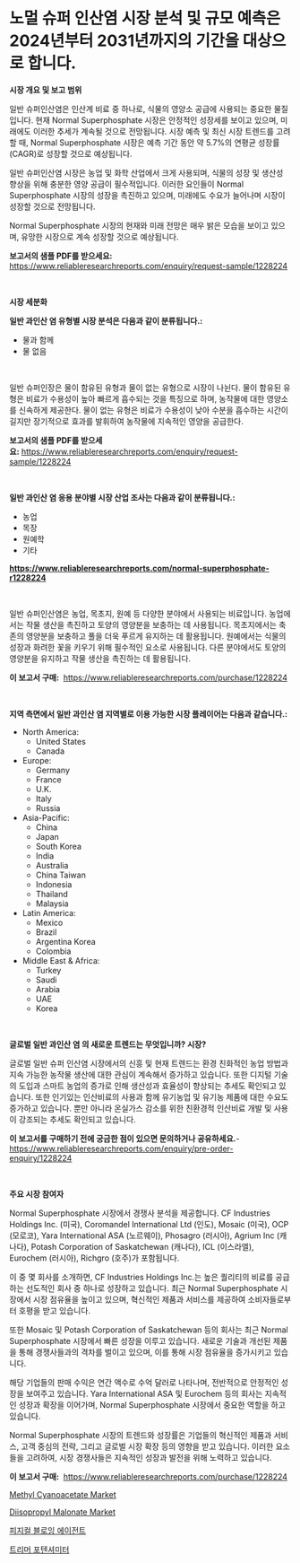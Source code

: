<p><h1>노멀 슈퍼 인산염 시장 분석 및 규모 예측은 2024년부터 2031년까지의 기간을 대상으로 합니다.</h1></p><p><strong>시장 개요 및 보고 범위</strong></p>
<p><p>일반 슈퍼인산염은 인산계 비료 중 하나로, 식물의 영양소 공급에 사용되는 중요한 물질입니다. 현재 Normal Superphosphate 시장은 안정적인 성장세를 보이고 있으며, 미래에도 이러한 추세가 계속될 것으로 전망됩니다. 시장 예측 및 최신 시장 트렌드를 고려할 때, Normal Superphosphate 시장은 예측 기간 동안 약 5.7%의 연평균 성장률(CAGR)로 성장할 것으로 예상됩니다.</p><p>일반 슈퍼인산염 시장은 농업 및 화학 산업에서 크게 사용되며, 식물의 성장 및 생산성 향상을 위해 충분한 영양 공급이 필수적입니다. 이러한 요인들이 Normal Superphosphate 시장의 성장을 촉진하고 있으며, 미래에도 수요가 늘어나며 시장이 성장할 것으로 전망됩니다.</p><p>Normal Superphosphate 시장의 현재와 미래 전망은 매우 밝은 모습을 보이고 있으며, 유망한 시장으로 계속 성장할 것으로 예상됩니다.</p></p>
<p><strong>보고서의 샘플 PDF를 받으세요:</strong> <a href="https://www.reliableresearchreports.com/enquiry/request-sample/1228224">https://www.reliableresearchreports.com/enquiry/request-sample/1228224</a></p>
<p>&nbsp;</p>
<p><strong>시장 세분화</strong></p>
<p><strong>일반 과인산 염 유형별 시장 분석은 다음과 같이 분류됩니다.:</strong></p>
<p><ul><li>물과 함께</li><li>물 없음</li></ul></p>
<p>&nbsp;</p>
<p><p>일반 슈퍼인장은 물이 함유된 유형과 물이 없는 유형으로 시장이 나뉜다. 물이 함유된 유형은 비료가 수용성이 높아 빠르게 흡수되는 것을 특징으로 하며, 농작물에 대한 영양소를 신속하게 제공한다. 물이 없는 유형은 비료가 수용성이 낮아 수분을 흡수하는 시간이 길지만 장기적으로 효과를 발휘하여 농작물에 지속적인 영양을 공급한다.</p></p>
<p><strong>보고서의 샘플 PDF를 받으세요:</strong>&nbsp;<a href="https://www.reliableresearchreports.com/enquiry/request-sample/1228224">https://www.reliableresearchreports.com/enquiry/request-sample/1228224</a></p>
<p>&nbsp;</p>
<p><strong> 일반 과인산 염 응용 분야별 시장 산업 조사는 다음과 같이 분류됩니다.:</strong></p>
<p><ul><li>농업</li><li>목장</li><li>원예학</li><li>기타</li></ul></p>
<p><strong><a href="https://www.reliableresearchreports.com/normal-superphosphate-r1228224">https://www.reliableresearchreports.com/normal-superphosphate-r1228224</a></strong></p>
<p>&nbsp;</p>
<p><p>일반 슈퍼인산염은 농업, 목초지, 원예 등 다양한 분야에서 사용되는 비료입니다. 농업에서는 작물 생산을 촉진하고 토양의 영양분을 보충하는 데 사용됩니다. 목초지에서는 축존의 영양분을 보충하고 풀을 더욱 푸르게 유지하는 데 활용됩니다. 원예에서는 식물의 성장과 화려한 꽃을 키우기 위해 필수적인 요소로 사용됩니다. 다른 분야에서도 토양의 영양분을 유지하고 작물 생산을 촉진하는 데 활용됩니다.</p></p>
<p><strong>이 보고서 구매:</strong>&nbsp; <a href="https://www.reliableresearchreports.com/purchase/1228224">https://www.reliableresearchreports.com/purchase/1228224</a></p>
<p>&nbsp;</p>
<p><strong>지역 측면에서 일반 과인산 염 지역별로 이용 가능한 시장 플레이어는 다음과 같습니다.:</strong></p>
<p><ul>
    <li>
        North America:
        <ul>
            <li>United States</li>
            <li>Canada</li>
        </ul>
    </li>
    <li>
        Europe:
        <ul>
            <li>Germany</li>
            <li>France</li>
            <li>U.K.</li>
            <li>Italy</li>
            <li>Russia</li>
        </ul>
    </li>
    <li>
        Asia-Pacific:
        <ul>
            <li>China</li>
            <li>Japan</li>
            <li>South Korea</li>
            <li>India</li>
            <li>Australia</li>
            <li>China Taiwan</li>
            <li>Indonesia</li>
            <li>Thailand</li>
            <li>Malaysia</li>
        </ul>
    </li>
    <li>
        Latin America:
        <ul>
            <li>Mexico</li>
            <li>Brazil</li>
            <li>Argentina Korea</li>
            <li>Colombia</li>
        </ul>
    </li>
    <li>
        Middle East & Africa:
        <ul>
            <li>Turkey</li>
            <li>Saudi</li>
            <li>Arabia</li>
            <li>UAE</li>
            <li>Korea</li>
        </ul>
    </li>
    </ul></p>
<p>&nbsp;</p>
<p><strong>글로벌 일반 과인산 염 의 새로운 트렌드는 무엇입니까? 시장?</strong></p>
<p><p>글로벌 일반 슈퍼 인산염 시장에서의 신흥 및 현재 트렌드는 환경 친화적인 농업 방법과 지속 가능한 농작물 생산에 대한 관심이 계속해서 증가하고 있습니다. 또한 디지털 기술의 도입과 스마트 농업의 증가로 인해 생산성과 효율성이 향상되는 추세도 확인되고 있습니다. 또한 인기있는 인산비료의 사용과 함께 유기농업 및 유기농 제품에 대한 수요도 증가하고 있습니다. 뿐만 아니라 온실가스 감소를 위한 친환경적 인산비료 개발 및 사용이 강조되는 추세도 확인되고 있습니다.</p></p>
<p><strong>이 보고서를 구매하기 전에 궁금한 점이 있으면 문의하거나 공유하세요.</strong>- <a href="https://www.reliableresearchreports.com/enquiry/pre-order-enquiry/1228224">https://www.reliableresearchreports.com/enquiry/pre-order-enquiry/1228224</a></p>
<p>&nbsp;</p>
<p><strong>주요 시장 참여자</strong></p>
<p><p>Normal Superphosphate 시장에서 경쟁사 분석을 제공합니다. CF Industries Holdings Inc. (미국), Coromandel International Ltd (인도), Mosaic (미국), OCP (모로코), Yara International ASA (노르웨이), Phosagro (러시아), Agrium Inc (캐나다), Potash Corporation of Saskatchewan (캐나다), ICL (이스라엘), Eurochem (러시아), Richgro (호주)가 포함됩니다.</p><p>이 중 몇 회사를 소개하면, CF Industries Holdings Inc.는 높은 퀄리티의 비료를 공급하는 선도적인 회사 중 하나로 성장하고 있습니다. 최근 Normal Superphosphate 시장에서 시장 점유율을 높이고 있으며, 혁신적인 제품과 서비스를 제공하여 소비자들로부터 호평을 받고 있습니다.</p><p>또한 Mosaic 및 Potash Corporation of Saskatchewan 등의 회사는 최근 Normal Superphosphate 시장에서 빠른 성장을 이루고 있습니다. 새로운 기술과 개선된 제품을 통해 경쟁사들과의 격차를 벌이고 있으며, 이를 통해 시장 점유율을 증가시키고 있습니다.</p><p>해당 기업들의 판매 수익은 연간 액수로 수억 달러로 나타나며, 전반적으로 안정적인 성장을 보여주고 있습니다. Yara International ASA 및 Eurochem 등의 회사는 지속적인 성장과 확장을 이어가며, Normal Superphosphate 시장에서 중요한 역할을 하고 있습니다.</p><p>Normal Superphosphate 시장의 트렌드와 성장률은 기업들의 혁신적인 제품과 서비스, 고객 중심의 전략, 그리고 글로벌 시장 확장 등의 영향을 받고 있습니다. 이러한 요소들을 고려하여, 시장 경쟁사들은 지속적인 성장과 발전을 위해 노력하고 있습니다.</p></p>
<p><strong>이 보고서 구매:</strong>&nbsp;&nbsp;<a href="https://www.reliableresearchreports.com/purchase/1228224">https://www.reliableresearchreports.com/purchase/1228224</a></p>
<p><p><a href="https://issuu.com/reportprime-2/docs/methyl-cyanoacetate-market-size-2030.pptx">Methyl Cyanoacetate Market</a></p><p><a href="https://issuu.com/reportprime-2/docs/diisopropyl-malonate-market-size-2030.pptx">Diisopropyl Malonate Market</a></p><p><a href="https://github.com/lzrvbyqzftro57/Market-Research-Report-List-1/blob/main/661302429884.md">피지컬 블로잉 에이전트</a></p><p><a href="https://github.com/vs019sa3m8x/Market-Research-Report-List-1/blob/main/403479829885.md">트리머 포텐셔미터</a></p></p>
